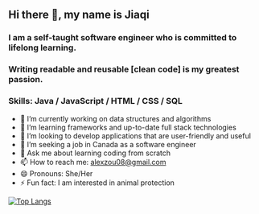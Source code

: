 ## Hi there 👋, my name is Jiaqi

### I am a self-taught software engineer who is committed to lifelong learning.
### Writing readable and reusable [clean code] is my greatest passion. 

### Skills: Java / JavaScript / HTML / CSS / SQL

- 🔭 I’m currently working on data structures and algorithms 
- 🌱 I’m learning frameworks and up-to-date full stack technologies 
- 👯 I’m looking to develop applications that are user-friendly and useful
- 🤔 I’m seeking a job in Canada as a software engineer
- 💬 Ask me about learning coding from scratch
- 📫 How to reach me: alexzou08@gmail.com
- 😄 Pronouns: She/Her 
- ⚡ Fun fact: I am interested in animal protection

[![Top Langs](https://github-readme-stats.vercel.app/api/top-langs/?username=alexzou08&layout=compact&theme=radical)](https://github.com/anuraghazra/github-readme-stats)

<!---
alexzou08/alexzou08 is a ✨ special ✨ repository because its `README.md` (this file) appears on your GitHub profile.
You can click the Preview link to take a look at your changes.
--->
